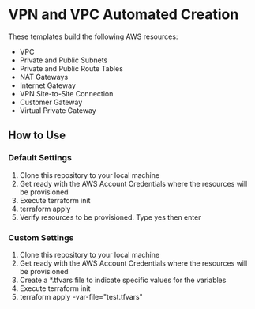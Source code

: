 # VPN and VPC Automated Creation
These templates build the following AWS resources: 
- VPC
- Private and Public Subnets
- Private and Public Route Tables
- NAT Gateways
- Internet Gateway
- VPN Site-to-Site Connection
- Customer Gateway
- Virtual Private Gateway

## How to Use
### Default Settings
1. Clone this repository to your local machine
2. Get ready with the AWS Account Credentials where the resources will be provisioned
3. Execute terraform init
4. terraform apply
5. Verify resources to be provisioned. Type yes then enter


### Custom Settings
1. Clone this repository to your local machine
2. Get ready with the AWS Account Credentials where the resources will be provisioned
3. Create a *.tfvars file to indicate specific values for the variables
4. Execute terraform init
5. terraform apply -var-file="test.tfvars"